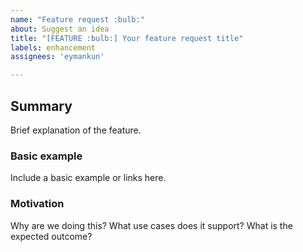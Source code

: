 ```yaml
---
name: "Feature request :bulb:"
about: Suggest an idea
title: "[FEATURE :bulb:] Your feature request title"
labels: enhancement
assignees: 'eymankun'

---
```


## Summary
Brief explanation of the feature.

### Basic example
Include a basic example or links here.

### Motivation
Why are we doing this? What use cases does it support? What is the expected outcome?

